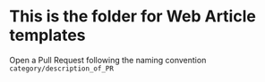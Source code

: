 # This is the folder for Web Article templates

Open a Pull Request following the naming convention `category/description_of_PR`
